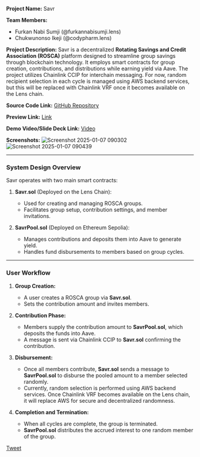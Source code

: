 **Project Name:** Savr

**Team Members:**
- Furkan Nabi Sumji (@furkannabisumji.lens)
- Chukwunonso Ikeji (@codypharm.lens)

**Project Description:**
Savr is a decentralized **Rotating Savings and Credit Association (ROSCA)** platform designed to streamline group savings through blockchain technology. It employs smart contracts for group creation, contributions, and distributions while earning yield via Aave. The project utilizes Chainlink CCIP for interchain messaging. For now, random recipient selection in each cycle is managed using AWS backend services, but this will be replaced with Chainlink VRF once it becomes available on the Lens chain.

**Source Code Link:** [GitHub Repository](https://github.com/furkannabisumji/savr)

**Preview Link:**  [Link](https://savr-lens.vercel.app/)

**Demo Video/Slide Deck Link:**  [Video](https://www.youtube.com/watch?v=SPcrl6YH0oQ)

**Screenshots:**
![Screenshot 2025-01-07 090302](https://github.com/user-attachments/assets/2a55b97f-ede2-4631-bd20-205236fe1034)
![Screenshot 2025-01-07 090439](https://github.com/user-attachments/assets/04881be6-ef32-42f3-81f9-9569cff0179d)


---

### **System Design Overview**

Savr operates with two main smart contracts:

1. **Savr.sol** (Deployed on the Lens Chain):
   - Used for creating and managing ROSCA groups.
   - Facilitates group setup, contribution settings, and member invitations.

2. **SavrPool.sol** (Deployed on Ethereum Sepolia):
   - Manages contributions and deposits them into Aave to generate yield.
   - Handles fund disbursements to members based on group cycles.

---

### **User Workflow**

1. **Group Creation:**
   - A user creates a ROSCA group via **Savr.sol**.
   - Sets the contribution amount and invites members.

2. **Contribution Phase:**
   - Members supply the contribution amount to **SavrPool.sol**, which deposits the funds into Aave.
   - A message is sent via Chainlink CCIP to **Savr.sol** confirming the contribution.

3. **Disbursement:**
   - Once all members contribute, **Savr.sol** sends a message to **SavrPool.sol** to disburse the pooled amount to a member selected randomly.
   - Currently, random selection is performed using AWS backend services. Once Chainlink VRF becomes available on the Lens chain, it will replace AWS for secure and decentralized randomness.

4. **Completion and Termination:**
   - When all cycles are complete, the group is terminated.
   - **SavrPool.sol** distributes the accrued interest to one random member of the group.

[Tweet](https://x.com/furkannabisumji/status/1876474036135637034?t=1FDnBZVw-fExq464hrzTVA&s=19)
